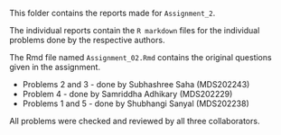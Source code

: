 This folder contains the reports made for `Assignment_2`.<br>

The individual reports contain the `R markdown` files for the individual problems done by the respective authors.<br>

The Rmd file named `Assignment_02.Rmd` contains the original questions given in the assignment.<br>

- Problems 2 and 3 - done by Subhashree Saha (MDS202243)
- Problem 4 - done by Samriddha Adhikary (MDS202229)
- Problems 1 and 5 - done by Shubhangi Sanyal (MDS202238)<br>

All problems were checked and reviewed by all three collaborators.
